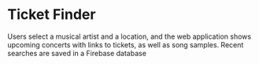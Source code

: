 # Ticket Finder

Users select a musical artist and a location, and the web application shows upcoming concerts with links to tickets, as well as song samples. Recent searches are saved in a Firebase database
